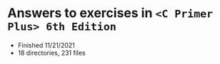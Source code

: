 # Answers to exercises in `<C Primer Plus> 6th Edition`
* Finished 11/21/2021
* 18 directories, 231 files
